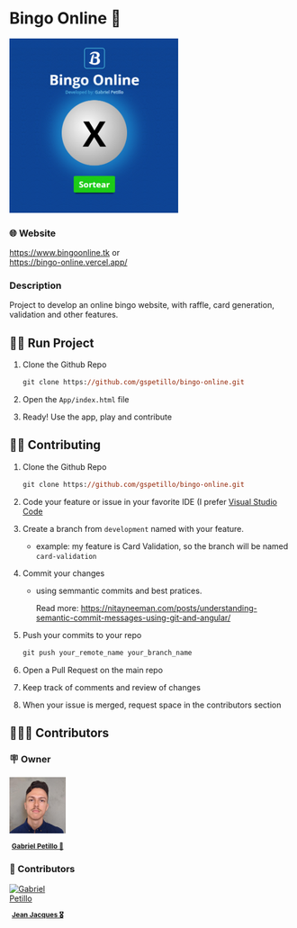 # Bingo Online 🔢

<a href="https://www.bingoonline.tk"><img src="App/assets/home-print.png" alt="Bingo Online Website" width="300px"/></a>

### 🌐 Website
<a href="https://www.bingoonline.tk">https://www.bingoonline.tk</a> or<br>
<a href="https://bingo-online.vercel.app/">https://bingo-online.vercel.app/</a>

### Description

Project to develop an online bingo website, with raffle, card generation, validation and other features.

## 🏃🏻 Run Project 

1. Clone the Github Repo

    ```ps
    git clone https://github.com/gspetillo/bingo-online.git
    ```

2. Open the `App/index.html` file

3. Ready! Use the app, play and contribute

## 🤝🏻 Contributing

1. Clone the Github Repo

    ```ps
    git clone https://github.com/gspetillo/bingo-online.git
    ```

2. Code your feature or issue in your favorite IDE (I prefer [Visual Studio Code](https://code.visualstudio.com/)

3. Create a branch from `development` named with your feature.
    - example: my feature is Card Validation, so the branch will be named `card-validation`

3. Commit your changes
    - using semmantic commits and best pratices.
        
        Read more: https://nitayneeman.com/posts/understanding-semantic-commit-messages-using-git-and-angular/

4. Push your commits to your repo
    
    ```ps
    git push your_remote_name your_branch_name
    ```

5. Open a Pull Request on the main repo

6. Keep track of comments and review of changes

7. When your issue is merged, request space in the contributors section

## 🧑🏻‍💻 Contributors

### 🪧 Owner

<div style="width: 100px"><a href="https://www.linkedin.com/in/gabrielpetillo/"><img src="https://github.com/gspetillo/gspetillo/raw/master/foto_GabrielPetillo_Linkedin.jpg" alt="Gabriel Petillo" width="100px"/><p style="text-align: center; font-size: 12px; font-weight: bold">Gabriel Petillo 👑</p></a></div>

### 💯 Contributors

<div style="width: 100px"><a href="https://www.linkedin.com/in/jjean-jacques10/"><img src="https://avatars.githubusercontent.com/u/32225403?v=4" alt="Gabriel Petillo" width="100px"/><p style="text-align: center; 
font-size: 12px; font-weight: bold">Jean Jacques 🎖️</p></a></div>
